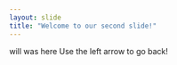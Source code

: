 ```yaml
---
layout: slide
title: "Welcome to our second slide!"
---
```

will was here
Use the left arrow to go back!
